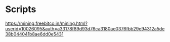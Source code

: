 # Scripts

https://mining.freebitco.in/mining.html?userid=10026095&auth=a33178f89d93d76ca3180ae0376fbb29e94312a5de38b044041b8ae6dd0e5431
